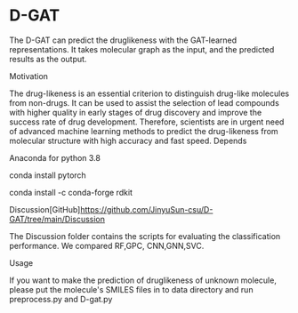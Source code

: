 # D-GAT
The D-GAT can predict the druglikeness with the GAT-learned representations. It takes molecular graph as the input, and the predicted results as the output.


Motivation

The drug-likeness is an essential criterion to distinguish drug-like molecules from non-drugs. It can be used to assist the selection of lead compounds with higher quality in early stages of drug discovery and improve the success rate of drug development. Therefore, scientists are in urgent need of advanced machine learning methods to predict the drug-likeness from molecular structure with high accuracy and fast speed.
Depends

Anaconda for python 3.8

conda install pytorch

conda install -c conda-forge rdkit

Discussion[GitHub]https://github.com/JinyuSun-csu/D-GAT/tree/main/Discussion

The Discussion folder contains the scripts for evaluating the classification performance.  We compared RF,GPC, CNN,GNN,SVC.

Usage

If you want to make the prediction of druglikeness of unknown molecule, please put the molecule's SMILES files in to data directory and run preprocess.py and D-gat.py
